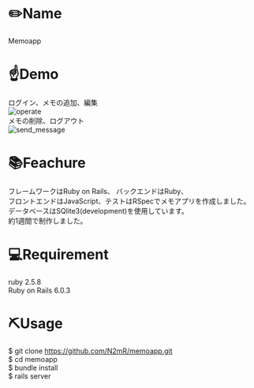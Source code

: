 # ✏️Name<br>
  
  Memoapp<br>
  
# ☝️Demo<br>
  ログイン、メモの追加、編集<br>
  ![operate](https://user-images.githubusercontent.com/65766343/100765452-db7bc000-343a-11eb-9904-c88ad93133a4.gif)<br>
  メモの削除、ログアウト<br>
  ![send_message](https://user-images.githubusercontent.com/65766343/100765866-55ac4480-343b-11eb-920d-1635a94faa67.gif)<br>
  
# 📚Feachure<br>
  
  フレームワークはRuby on Rails、 バックエンドはRuby、<br>
  フロントエンドはJavaScript、テストはRSpecでメモアプリを作成しました。<br>
  データベースはSQlite3(development)を使用しています。<br>
  約1週間で制作しました。<br>
  
# 💻Requirement<br>

  ruby 2.5.8<br>
  Ruby on Rails 6.0.3<br>
  
# ⛏Usage<br>
    
  $ git clone https://github.com/N2mR/memoapp.git<br>
  $ cd memoapp<br>
  $ bundle install<br>
  $ rails server<br>
